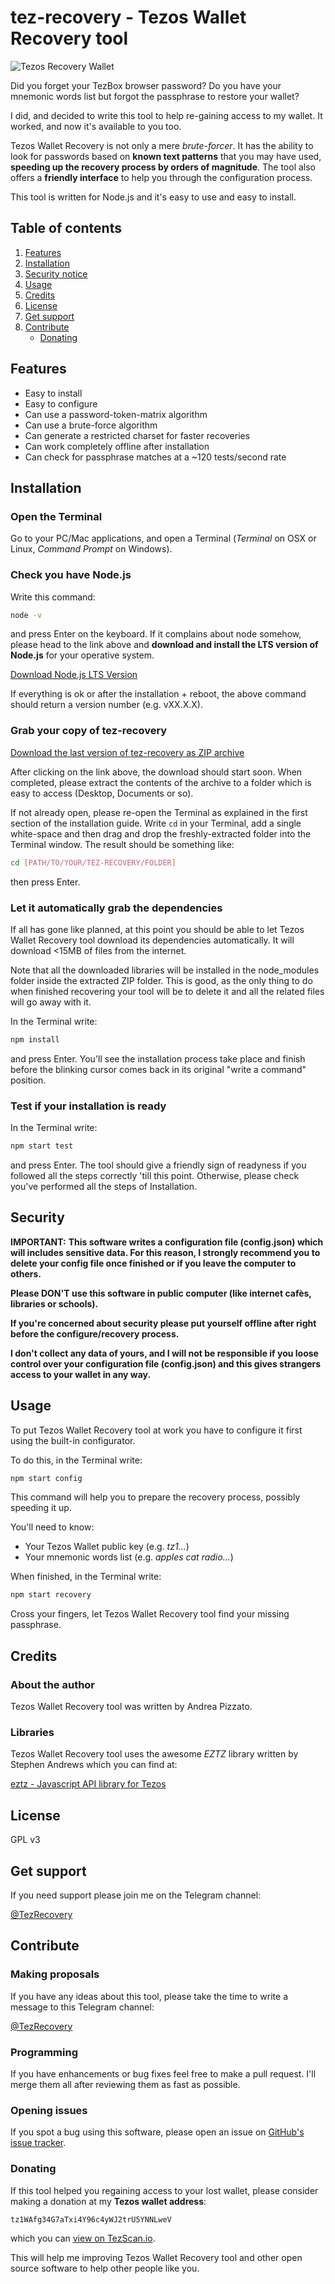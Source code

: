# tez-recovery - Tezos Wallet Recovery tool
![Tezos Recovery Wallet](./docs/images/config.png)

Did you forget your TezBox browser password? Do you have your mnemonic words list but forgot the passphrase to restore your wallet?

I did, and decided to write this tool to help re-gaining access to my wallet. It worked, and now it's available to you too.

Tezos Wallet Recovery is not only a mere *brute-forcer*. It has the ability to look for passwords based on **known text patterns** that you may have used, **speeding up the recovery process by orders of magnitude**.  The tool also offers a **friendly interface** to help you through the configuration process.

This tool is written for Node.js and it's easy to use and easy to install.

## Table of contents
1. [Features](#features)
2. [Installation](#installation)
3. [Security notice](#security)
4. [Usage](#usage)
5. [Credits](#credits)
6. [License](#license)
7. [Get support](#support)
8. [Contribute](#contribute)
    * [Donating](#donate)

## Features
<a name="features"></a>

* Easy to install
* Easy to configure
* Can use a password-token-matrix algorithm
* Can use a brute-force algorithm
* Can generate a restricted charset for faster recoveries
* Can work completely offline after installation
* Can check for passphrase matches at a ~120 tests/second rate

## Installation
<a name="documentation"></a>

### Open the Terminal
Go to your PC/Mac applications, and open a Terminal (*Terminal* on OSX or Linux, *Command Prompt* on Windows).

### Check you have Node.js
Write this command:
```bash
node -v
```
and press Enter on the keyboard. If it complains about node somehow, please head to the link above and **download and install the LTS version of Node.js** for your operative system.

[Download Node.js LTS Version](https://nodejs.org)

If everything is ok or after the installation + reboot, the above command should return a version number (e.g. vXX.X.X).

### Grab your copy of tez-recovery
[Download the last version of tez-recovery as ZIP archive](https://github.com/andreapizzato/tez-recovery/archive/master.zip)

After clicking on the link above, the download should start soon. When completed, please extract the contents of the archive to a folder which is easy to access (Desktop, Documents or so).

If not already open, please re-open the Terminal as explained in the first section of the installation guide.
Write ```cd``` in your Terminal, add a single white-space and then drag and drop the freshly-extracted folder into the Terminal window.
The result should be something like:
```bash
cd [PATH/TO/YOUR/TEZ-RECOVERY/FOLDER]
```
then press Enter.

### Let it automatically grab the dependencies
If all has gone like planned, at this point you should be able to let Tezos Wallet Recovery tool download its dependencies automatically.
It will download <15MB of files from the internet.

Note that all the downloaded libraries will be installed in the node_modules folder inside the extracted ZIP folder. This is good, as the only thing to do when finished recovering your tool will be to delete it and all the related files will go away with it.

In the Terminal write:
```bash
npm install
```
and press Enter. You'll see the installation process take place and finish before the blinking cursor comes back in its original "write a command" position.

### Test if your installation is ready
In the Terminal write:
```bash
npm start test
```
and press Enter. The tool should give a friendly sign of readyness if you followed all the steps correctly 'till this point. Otherwise, please check you've performed all the steps of Installation.

## Security
<a name="security"></a>

**IMPORTANT:**
**This software writes a configuration file (config.json) which will includes sensitive data. For this reason, I strongly recommend you to delete your config file once finished or if you leave the computer to others.**

**Please DON'T use this software in public computer (like internet cafès, libraries or schools).**

**If you're concerned about security please put yourself offline after right before the configure/recovery process.**

**I don't collect any data of yours, and I will not be responsible if you loose control over your configuration file (config.json) and this gives strangers access to your wallet in any way.**

## Usage
<a name="usage"></a>

To put Tezos Wallet Recovery tool at work you have to configure it first using the built-in configurator.

To do this, in the Terminal write:
```bash
npm start config
```
This command will help you to prepare the recovery process, possibly speeding it up.

You'll need to know:
* Your Tezos Wallet public key (e.g. *tz1...*)
* Your mnemonic words list (e.g. *apples cat radio...*)

When finished, in the Terminal write:
```bash
npm start recovery
```
Cross your fingers, let Tezos Wallet Recovery tool find your missing passphrase.

## Credits
<a name="credits"></a>

### About the author
Tezos Wallet Recovery tool was written by Andrea Pizzato.

### Libraries
Tezos Wallet Recovery tool uses the awesome *EZTZ* library written by Stephen Andrews which you can find at:

[eztz - Javascript API library for Tezos](https://github.com/stephenandrews/eztz)

## License
<a name="license"></a>

GPL v3

## Get support
<a name="support"></a>

If you need support please join me on the Telegram channel:

[@TezRecovery](https://t.me/tezosrecovery)

## Contribute
<a name="contribute"></a>

### Making proposals
If you have any ideas about this tool, please take the time to write a message to this Telegram channel:

[@TezRecovery](https://t.me/tezosrecovery)

### Programming
If you have enhancements or bug fixes feel free to make a pull request. I'll merge them all after reviewing them as fast as possible.

### Opening issues
If you spot a bug using this software, please open an issue on [GitHub's issue tracker](https://github.com/andreapizzato/tez-recovery/issues).

### Donating
<a name="donate"></a>

If this tool helped you regaining access to your lost wallet, please consider making a donation at my **Tezos wallet address**:
```
tz1WAfg34G7aTxi4Y96c4yWJ2trU5YNNLweV
```
which you can [view on TezScan.io](http://tzscan.io/tz1WAfg34G7aTxi4Y96c4yWJ2trU5YNNLweV).

This will help me improving Tezos Wallet Recovery tool and other open source software to help other people like you.
